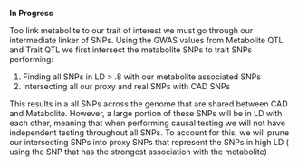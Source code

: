 **In Progress**

Too link metabolite to our trait of interest we must go through our intermediate linker of SNPs. Using the GWAS values from Metabolite QTL and Trait QTL we first intersect the metabolite SNPs to trait SNPs performing:

  1) Finding all SNPs in LD > .8 with our metabolite associated SNPs
  2) Intersecting all our proxy and real SNPs with CAD SNPs
  
This results in a all SNPs across the genome that are shared between CAD and Metabolite. However, a large portion of these SNPs will be in LD with each other, meaning that when performing causal testing we will not have independent testing throughout all SNPs. To account for this, we will prune our intersecting SNPs into proxy SNPs that represent the SNPs in high LD ( using the SNP that has the strongest association with the metabolite)
